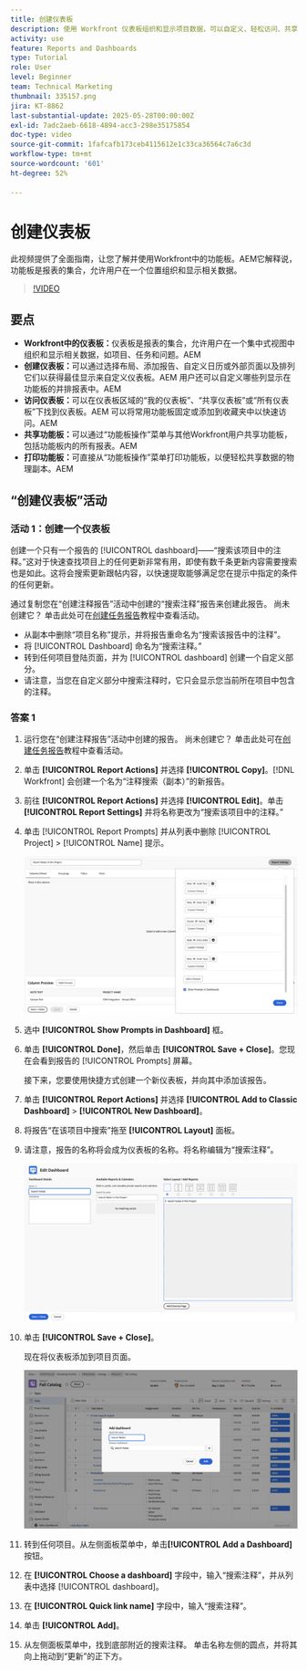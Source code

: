 ```yaml
---
title: 创建仪表板
description: 使用 Workfront 仪表板组织和显示项目数据，可以自定义、轻松访问、共享和打印，实现无缝项目管理和协作。
activity: use
feature: Reports and Dashboards
type: Tutorial
role: User
level: Beginner
team: Technical Marketing
thumbnail: 335157.png
jira: KT-8862
last-substantial-update: 2025-05-28T00:00:00Z
exl-id: 7adc2aeb-6618-4894-acc3-298e35175854
doc-type: video
source-git-commit: 1fafcafb173ceb4115612e1c33ca36564c7a6c3d
workflow-type: tm+mt
source-wordcount: '601'
ht-degree: 52%

---
```


# 创建仪表板

此视频提供了全面指南，让您了解并使用Workfront中的功能板。
&#x200B;AEM它解释说，功能板是报表的集合，允许用户在一个位置组织和显示相关数据。

>[!VIDEO](https://video.tv.adobe.com/v/3449132/?quality=12&learn=on&captions=chi_hans)

## 要点

* **Workfront中的仪表板：**&#x200B;仪表板是报表的集合，允许用户在一个集中式视图中组织和显示相关数据，如项目、任务和问题。&#x200B;AEM
* **创建仪表板：**&#x200B;可以通过选择布局、添加报告、自定义日历或外部页面以及排列它们以获得最佳显示来自定义仪表板。&#x200B;AEM 用户还可以自定义哪些列显示在功能板的并排报表中。&#x200B;AEM
* **访问仪表板：**&#x200B;可以在仪表板区域的“我的仪表板”、“共享仪表板”或“所有仪表板”下找到仪表板。&#x200B;AEM 可以将常用功能板固定或添加到收藏夹中以快速访问。&#x200B;AEM
* **共享功能板：**&#x200B;可以通过“功能板操作”菜单与其他Workfront用户共享功能板，包括功能板内的所有报表。&#x200B;AEM
* **打印功能板：**&#x200B;可直接从“功能板操作”菜单打印功能板，以便轻松共享数据的物理副本。&#x200B;AEM


## “创建仪表板”活动

### 活动 1：创建一个仪表板

创建一个只有一个报告的 [!UICONTROL dashboard]——“搜索该项目中的注释。”这对于快速查找项目上的任何更新非常有用，即使有数千条更新内容需要搜索也是如此。这将会搜索更新跟帖内容，以快速提取能够满足您在提示中指定的条件的任何更新。

通过复制您在“创建注释报告”活动中创建的“搜索注释”报告来创建此报告。 尚未创建它？ 单击此处可在[创建任务报告](https://experienceleague.adobe.com/zh-hans/docs/workfront-learn/tutorials-workfront/reporting/basic-reporting/create-a-task-report#activity-1-create-a-note-report-with-prompts)教程中查看活动。

* 从副本中删除“项目名称”提示，并将报告重命名为“搜索该报告中的注释”。
* 将 [!UICONTROL Dashboard] 命名为“搜索注释。”
* 转到任何项目登陆页面，并为 [!UICONTROL dashboard] 创建一个自定义部分。
* 请注意，当您在自定义部分中搜索注释时，它只会显示您当前所在项目中包含的注释。

### 答案 1

1. 运行您在“创建注释报告”活动中创建的报告。 尚未创建它？ 单击此处可在[创建任务报告](https://experienceleague.adobe.com/zh-hans/docs/workfront-learn/tutorials-workfront/reporting/basic-reporting/create-a-task-report#activity-1-create-a-note-report-with-prompts)教程中查看活动。
1. 单击 **[!UICONTROL Report Actions]** 并选择 **[!UICONTROL Copy]**。[!DNL Workfront] 会创建一个名为“注释搜索（副本）”的新报告。
1. 前往 **[!UICONTROL Report Actions]** 并选择 **[!UICONTROL Edit]**。单击 **[!UICONTROL Report Settings]** 并将名称更改为“搜索该项目中的注释。”
1. 单击 [!UICONTROL Report Prompts] 并从列表中删除 [!UICONTROL Project] > [!UICONTROL Name] 提示。

   ![创建新仪表板的屏幕图像](assets/edit-report-prompts.png)

1. 选中 **[!UICONTROL Show Prompts in Dashboard]** 框。
1. 单击 **[!UICONTROL Done]**，然后单击 **[!UICONTROL Save + Close]**。您现在会看到报告的 [!UICONTROL Prompts] 屏幕。

   接下来，您要使用快捷方式创建一个新仪表板，并向其中添加该报告。

1. 单击 **[!UICONTROL Report Actions]** 并选择 **[!UICONTROL Add to Classic Dashboard]** > **[!UICONTROL New Dashboard]**。
1. 将报告“在该项目中搜索”拖至 **[!UICONTROL Layout]** 面板。
1. 请注意，报告的名称将会成为仪表板的名称。将名称编辑为“搜索注释”。

   ![创建新仪表板的屏幕图像](assets/create-dashboard.png)

1. 单击 **[!UICONTROL Save + Close]**。

   现在将仪表板添加到项目页面。

   ![创建新仪表板的屏幕图像](assets/add-custom-section.png)

1. 转到任何项目。从左侧面板菜单中，单击&#x200B;**[!UICONTROL Add a Dashboard]**&#x200B;按钮。
1. 在 **[!UICONTROL Choose a dashboard]** 字段中，输入“搜索注释”，并从列表中选择 [!UICONTROL dashboard]。
1. 在 **[!UICONTROL Quick link name]** 字段中，输入“搜索注释”。
1. 单击 **[!UICONTROL Add]**。
1. 从左侧面板菜单中，找到底部附近的搜索注释。 单击名称左侧的圆点，并将其向上拖动到“更新”的正下方。
